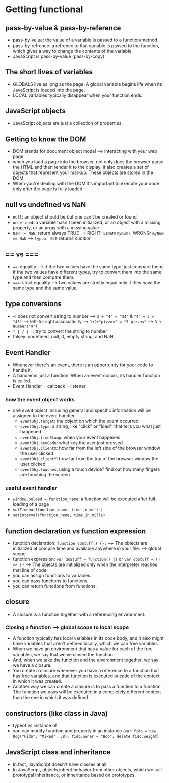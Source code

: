 # Getting functional

## pass-by-value & pass-by-reference

- pass-by-value: the value of a variable is passed to a function/method.
- pass-by-refrence: a refrence to that variable is passed to the function, which gives a way to change the contents of the variable
- JavaScript is pass-by-value (pass-by-copy)

## The short lives of variables

- GLOBALS live as long as the page. A global variable begins life when its JavaScript is loaded into the page.
- LOCAL variables typically disappear when your function ends.

## JavaScript objects

- JavaScript objects are just a collection of properties.

## Getting to know the DOM

- DOM stands for document object model --> interacting with your web page
- when you load a page into the browser, not only does the browser parse the HTML and then render it to the display, it also creates a set of objects that represent your markup. These objects are stored in the DOM.
- When you're dealing with the DOM it's important to execute your code only after the page is fully loaded.

## null vs undefined vs NaN

- `null`: an object should be but one can't be created or found
- `undefined`: a variable hasn't been initialized, or an object with a missing property, or an array with a missing value
- `NaN != NaN`: return always TRUE --> RIGHT: `isNaN(myNum)`, WRONG: `myNum == NaN` --> `typeof 0/0` returns _number_

## == vs ===

- `==`: equality --> if the two values have the same type, just compare them; if the two values have different types, try to convert them into the same type and then compare them.
- `===`: strict equality --> two values are strictly equal only if they have the same type and the same value.

## type conversions

- `+`: does not convert string to number --> `3 + "4" = "34"` & `"4" + 3 = "43"` --> left-to-right associaticity --> `1+2+"pizzas" = "3 pizzas"` --> `3 + Number("4")`
- `* | / | -`: try to convert the string to number
- falsey: undefined, null, 0, empty string, and NaN

## Event Handler

- Whenever there's an event, there is an opportunity for your code to handle it.
- A handler is just a function. When an event occurs, its handler function is called.
- Event Handler = callback = listener

### how the event object works

- one _event object_ including general and specific information will be assigned to the event handler.
  - `eventObj.target`: the object on which the event occurred
  - `eventObj.type`: a string, like "click" or "load", that tells you what just happened
  - `eventObj.timeStamp`: when your event happened
  - `eventObj.keyCode`: what key the user just pressed
  - `eventObj.clientX`: how far from the left side of the browser window the user clicked
  - `eventObj.clientY`: how far from the top of the browser window the user clicked
  - `eventObj.touches`: using a touch device? find out how many fingers are touching the screen

### useful event handler

- `window.onload = function_name`: a function will be executed after full-loading of a page
- `setTimeout(function_name, time_in_mills)`
- `setInterval(function_name, time_in_mills)`

## function declaration vs function expression

- function declaration: `function doStuff() {};` --> The objects are initialized at compile time and available anywhere in your file. --> global scope
- function expression: `var doStuff = function() {}` or `var doStuff = () => {}` --> The objects are initialized only when the interpreter reaches that line of code
- you can assign functions to variables.
- you can pass functions to functions.
- you can return functions from functions.

## closure

- A closure is a function together with a referencing environment.

### Closing a function --> global scope to local scope

- A function typically has local variables in its code body, and it also might have variables that aren't defined locally, which we can free variables.
- When we have an environment that has a value for each of the free variables, we say that we've closed the function.
- And, when we take the function and the environment together, we say we have a closure.
- You create a closure whenever you have a reference to a function that has free variables, and that function is executed outside of the context in which it was created.
- Another way we can create a closure is to pass a function to a function. The function we pass will be executed in a completely different context than the one in which it was defined.

## constructors (like class in Java)

- typeof vs instance of
- you can modify function and property in an instance (`var fido = new Dog("Fido", "Mixed", 38); fido.owner = "Bob"; delete fido.weight`)

## JavaScript class and inheritance

- In fact, JavaScript doesn't have classes at all.
- In JavaScript, objects inherit behavior from other objects, which we call prototypal inheritance, or inheritance based on prototypes.
